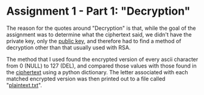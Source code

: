 # Assignment 1 - Part 1: "Decryption"

The reason for the quotes around "Decryption" is that, while the goal of the assignment was to determine what the ciphertext said, we didn't have the private key, only the [public key](./publickeys.key), and therefore had to find a method of decryption other than that usually used with RSA.

The method that I used found the encrypted version of every ascii character from 0 (NULL) to 127 (DEL), and compared those values with those found in the [ciphertext](./ciphertext.txt) using a python dictionary. The letter associated with each matched encrypted version was then printed out to a file called "[plaintext.txt](./plaintext.txt)".